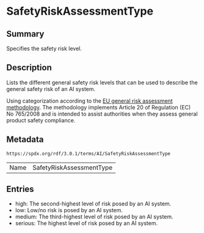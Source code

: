 <!-- Automatically generated by spec-parser v2.5.0 on 2024-08-10T18:46:28.607668+00:00 -->
<!-- SPDX-License-Identifier: Community-Spec-1.0 -->

# SafetyRiskAssessmentType

## Summary

Specifies the safety risk level.


## Description

Lists the different general safety risk levels that can be used to describe the
general safety risk of an AI system.

Using categorization according to the
[EU general risk assessment methodology](https://ec.europa.eu/docsroom/documents/17107).
The methodology implements Article 20 of Regulation (EC) No 765/2008 and is
intended to assist authorities when they assess general product safety
compliance.


## Metadata

`https://spdx.org/rdf/3.0.1/terms/AI/SafetyRiskAssessmentType`


| | |
|---|---|
| Name | SafetyRiskAssessmentType |




## Entries

- high: The second-highest level of risk posed by an AI system.
- low: Low/no risk is posed by an AI system.
- medium: The third-highest level of risk posed by an AI system.
- serious: The highest level of risk posed by an AI system.

